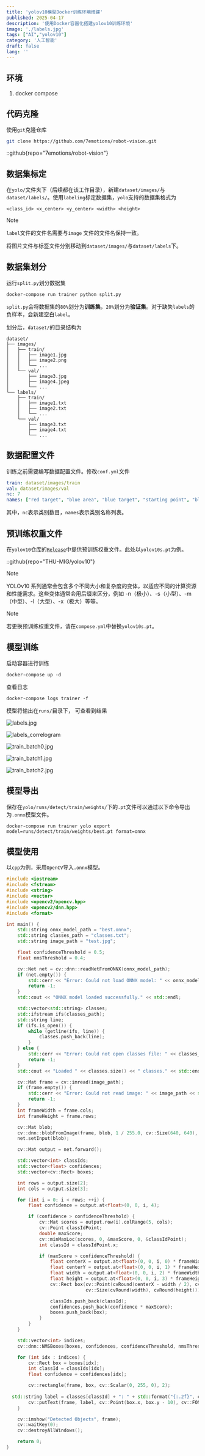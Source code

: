 ```yaml
---
title: 'yolov10模型Docker训练环境搭建'
published: 2025-04-17
description: '使用Docker容器化搭建yolov10训练环境'
image: './labels.jpg'
tags: ["AI","yolov10"] 
category: '人工智能'
draft: false
lang: ''
---
```

## 环境

1. docker compose

## 代码克隆

使用`git`克隆仓库

```bash
git clone https://github.com/7emotions/robot-vision.git
```

::github{repo="7emotions/robot-vision"}

## 数据集标定

在`yolo/`文件夹下（后续都在该工作目录），新建`dataset/images/`与`dataset/labels/`。使用`labelimg`标定数据集，`yolo`支持的数据集格式为

```
<class_id> <x_center> <y_center> <width> <height>
```

> [!NOTE]
> `label`文件的文件名需要与`image` 文件的文件名保持一致。

将图片文件与标签文件分别移动到`dataset/images/`与`dataset/labels`下。

## 数据集划分

运行`split.py`划分数据集

```shell
docker-compose run trainer python split.py
```

`split.py`会将数据集的`80%`划分为**训练集**，`20%`划分为**验证集**。对于缺失`labels`的负样本，会新建空白`label`。

划分后，`dataset/`的目录结构为

```
dataset/
├── images/
│   ├── train/
│   │   ├── image1.jpg
│   │   ├── image2.png
│   │   └── ...
│   └── val/
│       ├── image3.jpg
│       ├── image4.jpeg
│       └── ...
└── labels/
    ├── train/
    │   ├── image1.txt
    │   ├── image2.txt
    │   └── ...
    └── val/
        ├── image3.txt
        ├── image4.txt
        └── ...
```

## 数据配置文件

训练之前需要编写数据配置文件。修改`conf.yml`文件

```yml
train: dataset/images/train
val: dataset/images/val
nc: 7
names: ["red target", "blue area", "blue target", "starting point", "black target","yellow target","red area"]
```

其中，`nc`表示类别数目，`names`表示类别名称列表。

## 预训练权重文件

在`yolov10`仓库的[`Release`](https://github.com/THU-MIG/yolov10/releases)中提供预训练权重文件。此处以`yolov10s.pt`为例。

::github{repo="THU-MIG/yolov10"}

> [!NOTE]
> YOLOv10 系列通常会包含多个不同大小和复杂度的变体，以适应不同的计算资源和性能需求。这些变体通常会用后缀来区分，例如 -n（极小）、-s（小型）、-m（中型）、-l（大型）、-x（极大）等等。

> [!NOTE]
> 若更换预训练权重文件，请在`compose.yml`中替换`yolov10s.pt`。
>
## 模型训练

启动容器进行训练

```shell
docker-compose up -d
```

查看日志

```shell
docker-compose logs trainer -f
```

模型将输出在`runs/`目录下， 可查看到结果

![labels.jpg](./labels.jpg)

![labels_correlogram](./labels_correlogram.jpg)

![train_batch0.jpg](./train_batch0.jpg)

![train_batch1.jpg](./train_batch1.jpg)

![train_batch2.jpg](./train_batch2.jpg)

## 模型导出

保存在`yolo/runs/deteçt/train/weights/`下的`.pt`文件可以通过以下命令导出为`.onnx`模型文件。

```shell
docker-compose run trainer yolo export model=runs/detect/train/weights/best.pt format=onnx
```

## 模型使用

以`cpp`为例，采用`OpenCV`导入`.onnx`模型。

```cpp
#include <iostream>
#include <fstream>
#include <string>
#include <vector>
#include <opencv2/opencv.hpp>
#include <opencv2/dnn.hpp>
#include <format>

int main() {
    std::string onnx_model_path = "best.onnx";
    std::string classes_path = "classes.txt";
    std::string image_path = "test.jpg";

    float confidenceThreshold = 0.5;
    float nmsThreshold = 0.4;

    cv::Net net = cv::dnn::readNetFromONNX(onnx_model_path);
    if (net.empty()) {
        std::cerr << "Error: Could not load ONNX model: " << onnx_model_path << std::endl;
        return -1;
    }
    std::cout << "ONNX model loaded successfully." << std::endl;

    std::vector<std::string> classes;
    std::ifstream ifs(classes_path);
    std::string line;
    if (ifs.is_open()) {
        while (getline(ifs, line)) {
            classes.push_back(line);
        }
    } else {
        std::cerr << "Error: Could not open classes file: " << classes_path << std::endl;
        return -1;
    }
    std::cout << "Loaded " << classes.size() << " classes." << std::endl;

    cv::Mat frame = cv::imread(image_path);
    if (frame.empty()) {
        std::cerr << "Error: Could not read image: " << image_path << std::endl;
        return -1;
    }
    int frameWidth = frame.cols;
    int frameHeight = frame.rows;

    cv::Mat blob;
    cv::dnn::blobFromImage(frame, blob, 1 / 255.0, cv::Size(640, 640), cv::Scalar(0, 0, 0), true, false);
    net.setInput(blob);

    cv::Mat output = net.forward();

    std::vector<int> classIds;
    std::vector<float> confidences;
    std::vector<cv::Rect> boxes;

    int rows = output.size[2];
    int cols = output.size[3];

    for (int i = 0; i < rows; ++i) {
        float confidence = output.at<float>(0, 0, i, 4);

        if (confidence > confidenceThreshold) {
            cv::Mat scores = output.row(i).colRange(5, cols);
            cv::Point classIdPoint;
            double maxScore;
            cv::minMaxLoc(scores, 0, &maxScore, 0, &classIdPoint);
            int classId = classIdPoint.x;

            if (maxScore > confidenceThreshold) {
                float centerX = output.at<float>(0, 0, i, 0) * frameWidth;
                float centerY = output.at<float>(0, 0, i, 1) * frameHeight;
                float width = output.at<float>(0, 0, i, 2) * frameWidth;
                float height = output.at<float>(0, 0, i, 3) * frameHeight;
                cv::Rect box(cv::Point(cvRound(centerX - width / 2), cvRound(centerY - height / 2)),
                             cv::Size(cvRound(width), cvRound(height)));

                classIds.push_back(classId);
                confidences.push_back(confidence * maxScore);
                boxes.push_back(box);
            }
        }
    }

    std::vector<int> indices;
    cv::dnn::NMSBoxes(boxes, confidences, confidenceThreshold, nmsThreshold, indices);

    for (int idx : indices) {
        cv::Rect box = boxes[idx];
        int classId = classIds[idx];
        float confidence = confidences[idx];

        cv::rectangle(frame, box, cv::Scalar(0, 255, 0), 2);
        
  std::string label = classes[classId] + ": " + std::format("{:.2f}", confidence);
        cv::putText(frame, label, cv::Point(box.x, box.y - 10), cv::FONT_HERSHEY_SIMPLEX, 0.5, cv::Scalar(0, 255, 0), 2);
    }

    cv::imshow("Detected Objects", frame);
    cv::waitKey(0);
    cv::destroyAllWindows();

    return 0;
}
```
